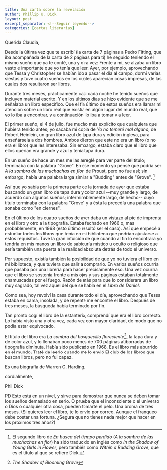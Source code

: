 ```yaml
---
title: Una carta sobre la revelación
author: Phillip K. Dick
layout: post
excerpt_separator: <!--Seguir leyendo-->
categories: [cartas literarias]
---
```

Querida Claudia,

Desde la última vez que te escribí (la carta de 7 páginas a Pedro Fitting, que iba acompañada de la carta de 2 páginas para ti) he seguido teniendo el mismo sueño que ya te conté, una y otra vez: Frente a mí, se alzaba un libro vasto e importante que yo tenía que leer. <!--Seguir leyendo-->Ayer, por ejemplo, aprovechando que Tessa y Christopher se habían ido a pasar el día al campo, dormí varias siestas y tuve cuatro sueños en los cuales aparecían cosas impresas, de las cuales dos resultaron ser libros.

Durante tres meses, prácticamente casi cada noche he tenido sueños que incluyen material escrito. Y en los últimos días se hizo evidente que se me señalaba un libro específico. Que el fin último de estos sueños era llamar mi atención sobre un libro real que existía en algún lugar del mundo real, que yo lo iba a encontrar, y a continuación, lo iba a tomar y a leer.

El primer sueño, el 4 de julio, fue mucho más explícito que cualquiera que hubiera tenido antes; yo sacaba mi copia de *Yo no temeré mal alguno*, de Robert Heinlein, un gran libro azul de tapa dura y edición inglesa, para enseñársela a dos hombres. Ambos dijeron que este no era un libro (o no era el libro) que les interesaba. Sin embargo, estaba claro que el libro que ellos querían era grande y azul y tenía tapa dura.

En un sueño de hace un mes me las arreglé para ver parte del título; terminaba con la palabra "Grove". En ese momento yo pensé que podría ser *A la sombra de las muchachas en flor*, de Proust, pero no fue así; sin embargo, había una palabra larga similar a "Budding" antes de "Grove". [^1]

Así que yo sabía por la primera parte de la jornada de ayer que estaba buscando un gran libro de tapa dura y color azul --muy grande y largo, de acuerdo con algunos sueños; interminablemente largo, de hecho-- cuyo título terminaba con la palabra "Grove" y a ésta la precedía una palabra que sonaba como "en ciernes".

En el último de los cuatro sueños de ayer daba un vistazo al pie de imprenta en el libro y otro a la tipografía. Estaba fechado en 1966 o, mas probablemente, en 1968 (esto último resultó ser el caso). Así que empecé a estudiar todos los libros que tenía en mi biblioteca que podrían ajustarse a estos requisitos. Tuve la gran intuición de que cuando al fin lo encontrara yo tendría en mis manos un libro de sabiduría místico u oculto o religioso que sería también una puerta a la realidad absoluta detrás de todo el universo.

Por supuesto, existía también la posibilidad de que yo no tuviera el libro en mi biblioteca, y que tuviera que salir a comprarlo. En varios sueños ocurría que pasaba por una librería para hacer precisamente eso. Una vez ocurría que el libro se sostenía frente a mis ojos y sus páginas estaban totalmente chamuscadas por el fuego. Razón de más para que lo considerara un libro muy sagrado, tal vez aquel del que se habla en el *Libro de Daniel*.

Como sea, hoy revolví la casa durante todo el día, aprovechando que Tessa estaba en cama, insolada, y de repente me encontré el libro. Después de tres meses, la búsqueda había terminado por fin.

Tan pronto cogí el libro de la estantería, comprendí que era el libro correcto. Lo había visto una y otra vez, cada vez con mayor claridad, de modo que no podía estar equivocado.

El título del libro era *La sombra del bosquecillo floreciente*[^2], la tapa dura y de color azul, y lo llenaban poco menos de 700 páginas atiborradas de tipografía diminuta. Había sido publicado en 1968. Es el libro más aburrido en el mundo; Traté de leerlo cuando me lo envió El club de los libros que buscan libros, pero no fui capaz.

Es una biografía de Warren G. Harding.

cordialmente,

Phil Dick

PD Esto está en un nivel, y sirve para demostrar que nunca se deben tomar los sueños demasiado en serio. O prueba que el inconsciente o el universo o Dios o cualquier otra cosa, pueden tomarte el pelo. Una broma de tres meses. (Si quieres leer el libro, te lo envío por correo. Aunque el franqueo debe costar una fortuna. ¿Segura que no tienes nada mejor que hacer en los próximos tres años?)

[^1]: El segundo libro de *En busca del tiempo perdido* (*A la sombra de las muchachas en flor*) ha sido traducido en inglés como *In the Shadow of Young Girls in Flower*, pero también como *Within a Budding Grove*, que es el título al que se refiere Dick.

[^2]: *The Shadow of Blooming Grove*

